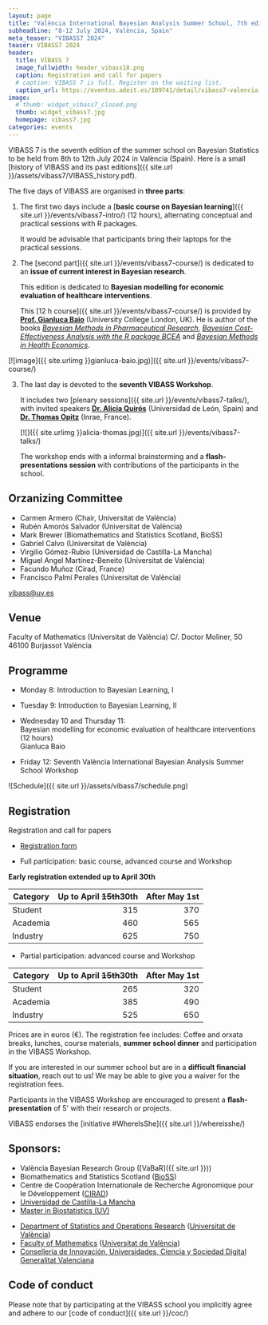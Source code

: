 ```yaml
---
layout: page
title: "València International Bayesian Analysis Summer School, 7th edition"
subheadline: "8-12 July 2024, València, Spain"
meta_teaser: "VIBASS7 2024"
teaser: VIBASS7 2024
header:
  title: VIBASS 7
  image_fullwidth: header_vibass18.png
  caption: Registration and call for papers
  # caption: VIBASS 7 is full. Register on the waiting list.
  caption_url: https://eventos.adeit.es/109741/detail/vibass7-valencia-international-bayesian-summer-school.html
image:
  # thumb: widget_vibass7_closed.png
  thumb: widget_vibass7.jpg
  homepage: vibass7.jpg
categories: events
---
```


VIBASS 7 is the seventh edition of the summer school on Bayesian Statistics to be held from 8th to 12th July 2024 in València (Spain).
Here is a small [history of VIBASS and its past editions]({{ site.url }}/assets/vibass7/VIBASS_history.pdf).

The five days of VIBASS are organised in __three parts__:

1. The first two days include a [__basic course on Bayesian learning__]({{ site.url }}/events/vibass7-intro/) (12 hours), alternating conceptual and practical sessions with R packages.

	It would be advisable that participants bring their laptops for the practical sessions.

2. The [second part]({{ site.url }}/events/vibass7-course/) is dedicated to an __issue of current interest in Bayesian research__. 

	This edition is dedicated to __Bayesian modelling for economic evaluation of healthcare interventions__.

	This [12 h course]({{ site.url }}/events/vibass7-course/) is provided by [__Prof. Gianluca Baio__](https://gianluca.statistica.it/) (University College London, UK). He is author of the books [_Bayesian Methods in Pharmaceutical Research_](https://gianluca.statistica.it/books/bmpr/), [_Bayesian Cost-Effectiveness Analysis with the R package BCEA_](https://gianluca.statistica.it/books/bcea/) and [_Bayesian Methods in Health Economics_](https://gianluca.statistica.it/books/bmhe/).

  [![image]({{ site.urlimg }}gianluca-baio.jpg)]({{ site.url }}/events/vibass7-course/)



3. The last day is devoted to the __seventh VIBASS Workshop__.

	It includes two [plenary sessions]({{ site.url }}/events/vibass7-talks/), with invited speakers [__Dr. Alicia Quirós__](https://aliciaquiros.wordpress.com/) (Universidad de León, Spain) and [__Dr. Thomas Opitz__](https://biosp.mathnum.inrae.fr/homepage-thomas-opitz) (Inrae, France).

    [![]({{ site.urlimg }}alicia-thomas.jpg)]({{ site.url }}/events/vibass7-talks/)
       
    The workshop ends with a informal brainstorming and a __flash-presentations session__ with contributions of the participants in the school.


## Orzanizing Committee

- Carmen Armero (Chair, Universitat de València)
- Rubén Amorós Salvador (Universitat de València)
- Mark Brewer (Biomathematics and Statistics Scotland, BioSS)
- Gabriel Calvo (Universitat de València)
- Virgilio Gómez-Rubio (Universidad de Castilla-La Mancha)
- Miguel Angel Martínez-Beneito (Universitat de València)
- Facundo Muñoz (Cirad, France)
- Francisco Palmí Perales (Universitat de València)

[vibass@uv.es](mailto:vibass@uv.es)

## Venue

Faculty of Mathematics (Universitat de València)
C/. Doctor Moliner, 50
46100 Burjassot
València


## Programme

- Monday 8: Introduction to Bayesian Learning, I

- Tuesday 9: Introduction to Bayesian Learning, II

- Wednesday 10 and Thursday 11:\
  Bayesian modelling for economic evaluation of healthcare interventions (12 hours)\
  Gianluca Baio

- Friday 12: Seventh València International Bayesian Analysis Summer School Workshop

![Schedule]({{ site.url }}/assets/vibass7/schedule.png)

<!--
  Time         | Monday 18     | Tuesdaygianluca-baio | Wednesday 20    | Thursday 21    | Friday 22
-------------  | --------------| --------------| ----------------| ---------------| ---------------------
  08:45-09:00  | Registration  |               |                 |                | 
  09:00-09:10  | Welcome       |               |                 |                | 
  09:10-09:40  | Basics I      | Basics V      | R-INLA          | R-INLA         |               
  09:40-10:15  |               |               |                 |                | Invited I (MEC)
  11:00-11:30  |               | Coffee Break  | Coffee Break    | Coffee Break   | Coffee Break
  11:30-12:00  | Coffee Break  | Basics VI     | R-INLA          | R-INLA         | Invited II (GB)
  12:00-12:30  | Basics II     |               |                 |                | Posters oral presentation
  12:30-13:00  |               |               |                 |                |                 
  13:00-13:30  |               | Lunch         | Lunch           | Lunch          |                 
  13:30-14:00  | Lunch         |               |                 |                | Closing session
  14:00-14:30  |               |               | R-INLA          | R-INLA         | Lunch
  14:30-15:00  |               | Basics VII    |                 |                |          
  15:00-16:00  | Basics III    |               |                 |                | 
  16:00-16:30  |               | Coffee Break  | Orxata Break    | Orxata Break   | 
  16:30-17:00  | Orxata Break  | Basics VIII   | R-INLA          | R-INLA         | 
  17:00-18:00  | Basics IV     |               |                 |                | 
  18:00-18:30  |               |               |                 |                | 
               |               |               |                 | Gala Diner     | 
-->

## Registration


<!-- Registrations are fully booked.
Please register on the [waiting lists](https://eventos.adeit.es/109741/detail/vibass7-valencia-international-bayesian-summer-school.html).
Thanks for your interest! -->


Registration and call for papers

- [Registration form](https://eventos.adeit.es/109741/detail/vibass7-valencia-international-bayesian-summer-school.html) 




- Full participation: basic course, advanced course and Workshop

__Early registration extended up to April 30th__

 Category | Up to April ~~15th~~30th | After May 1st 
----------|-----------------------:|--------------:
 Student  | 315 | 370 
 Academia | 460 | 565 
 Industry | 625 | 750 

- Partial participation: advanced course and Workshop

 Category | Up to April ~~15th~~30th | After May 1st
----------|-----------------------:|--------------:
 Student  | 265 | 320 
 Academia | 385 | 490 
 Industry | 525 | 650 

Prices are in euros (€).
The registration fee includes: Coffee and orxata breaks, lunches, course materials, __summer school dinner__ and participation in the VIBASS Workshop.

If you are interested in our summer school but are in a __difficult financial situation__, reach out to us! We may be able to give you a waiver for the registration fees.

Participants in the VIBASS Workshop are encouraged to present a __flash-presentation__ of 5' with their research or projects.

VIBASS endorses the [initiative #WhereIsShe]({{ site.url }}/whereisshe/)


## Sponsors:

- València Bayesian Research Group ([VaBaR]({{ site.url }}))
- Biomathematics and Statistics Scotland ([BioSS](http://www.bioss.ac.uk/))
- Centre de Coopération Internationale de Recherche Agronomique pour le Développement ([CIRAD](https://www.cirad.fr/))
- [Universidad de Castilla-La Mancha](https://www.uclm.es/)
- [Master in Biostatistics (UV)](https://www.uv.es/uvweb/master-biostatistics/en/master-s-degree-biostatistics-1285882529090.html)
<!-- - [Master in Data Science (UV)](https://www.uv.es/uvweb/master-data-science/en/master-s-degree-data-science-1285949661373.html) -->
- [Department of Statistics and Operations Research](http://www.uv.es/eio) ([Universitat de València](http://www.uv.es/))
- [Faculty of Mathematics](http://www.uv.es/matematiques) ([Universitat de València](http://www.uv.es/))
- [Conselleria de Innovación, Universidades, Ciencia y Sociedad Digital](https://innova.gva.es/es/) [Generalitat Valenciana](https://www.gva.es/en/inicio/presentacion)


## Code of conduct

Please note that by participating at the VIBASS school you implicitly agree and adhere to our [code of conduct]({{ site.url }}/coc/)

<img class="t60" src="{{ site.urlimg }}footer_vibass24.png" alt="">
